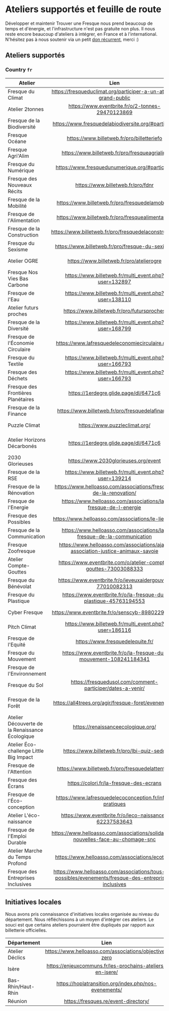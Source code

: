 # Ateliers supportés et feuille de route

Développer et maintenir Trouver une Fresque nous prend beaucoup de temps et d'énergie, et l'infrastructure n'est pas gratuite non plus. Il nous reste encore beaucoup d'ateliers à intégrer, en France et à l'international. N'hésitez pas à nous soutenir via un petit [don récurrent](https://fr.liberapay.com/trouver-une-fresque/), merci :)

## Ateliers supportés

### Country `fr`

| Atelier       | Lien           | Source | Supporté  |
| ------------- |:-------------:| :-----:| :-----:|
| Fresque du Climat | https://fresqueduclimat.org/participer-a-un-atelier-grand-public | Scraping fdc | OK |
| Atelier 2tonnes | https://www.eventbrite.fr/o/2-tonnes-29470123869 | Scraping Eventbrite | OK |
| Fresque de la Biodiversité | https://www.fresquedelabiodiversite.org/#participer | Scraping Billetweb | OK |
| Fresque Océane | https://www.billetweb.fr/pro/billetteriefo | Scraping Billetweb | OK |
| Fresque Agri'Alim | https://www.billetweb.fr/pro/fresqueagrialim | Scraping Billetweb | OK |
| Fresque du Numérique | https://www.fresquedunumerique.org/#participer | Scraping Billetweb | OK |
| Fresque des Nouveaux Récits | https://www.billetweb.fr/pro/fdnr | Scraping Billetweb | OK |
| Fresque de la Mobilité | https://www.billetweb.fr/pro/fresquedelamobilite | Scraping Billetweb | OK |
| Fresque de l'Alimentation | https://www.billetweb.fr/pro/fresquealimentation | Scraping Billetweb | OK |
| Fresque de la Construction | https://www.billetweb.fr/pro/fresquedelaconstruction | Scraping Billetweb | OK |
| Fresque du Sexisme | https://www.billetweb.fr/pro/fresque-du-sexisme | Scraping Billetweb | OK |
| Atelier OGRE | https://www.billetweb.fr/pro/atelierogre | Scraping Billetweb | OK |
| Fresque Nos Vies Bas Carbone | https://www.billetweb.fr/multi_event.php?user=132897 | Scraping Billetweb | OK |
| Fresque de l'Eau | https://www.billetweb.fr/multi_event.php?user=138110 | Scraping Billetweb | OK |
| Atelier futurs proches | https://www.billetweb.fr/pro/futursproches | Scraping Billetweb | OK |
| Fresque de la Diversité | https://www.billetweb.fr/multi_event.php?user=168799 | Scraping Billetweb | OK |
| Fresque de l'Économie Circulaire | https://www.lafresquedeleconomiecirculaire.com | Scaping site custom | OK |
| Fresque du Textile | https://www.billetweb.fr/multi_event.php?user=166793 | Scraping Billetweb | OK |
| Fresque des Déchets | https://www.billetweb.fr/multi_event.php?user=166793 | Scraping Billetweb | OK |
| Fresque des Frontières Planétaires | https://1erdegre.glide.page/dl/6471c6 | Scraping Glide Pages | OK |
| Fresque de la Finance | https://www.billetweb.fr/pro/fresquedelafinance | Scraping Billetweb | OK |
| Puzzle Climat | https://www.puzzleclimat.org/ | Scraping Billetweb | OK |
| Atelier Horizons Décarbonés | https://1erdegre.glide.page/dl/6471c6 | Scraping Glide Pages | OK |
| 2030 Glorieuses | https://www.2030glorieuses.org/event | API | OK |
| Fresque de la RSE | https://www.billetweb.fr/multi_event.php?user=139214 | Scraping Billetweb | OK |
| Fresque de la Rénovation | https://www.helloasso.com/associations/fresque-de-la-renovation/ | Scraping HelloAsso | OK |
| Fresque de l'Energie | https://www.helloasso.com/associations/la-fresque-de-l-energie | Scraping HelloAsso | OK |
| Fresque des Possibles | https://www.helloasso.com/associations/le-lieu-dit | Scraping HelloAsso | OK |
| Fresque de la Communication | https://www.helloasso.com/associations/la-fresque-de-la-communication | Scraping HelloAsso | OK |
| Fresque Zoofresque | https://www.helloasso.com/associations/ajas-association-justice-animaux-savoie | Scraping HelloAsso | OK |
| Atelier Compte-Gouttes | https://www.eventbrite.com/o/atelier-compte-gouttes-73003088333 | Scraping Eventbrite | OK |
| Fresque du Bénévolat | https://www.eventbrite.fr/o/jeveuxaidergouvfr-77010082313 | Scraping Eventbrite | OK |
| Fresque du Plastique | https://www.eventbrite.fr/o/la-fresque-du-plastique-45763194553 | Scraping Eventbrite | OK |
| Cyber Fresque | https://www.eventbrite.fr/o/senscyb-89802295343 | Scraping Eventbrite | OK |
| Pitch Climat | https://www.billetweb.fr/multi_event.php?user=186116 | Scraping Billetweb | Prévu, priorité 1 |
| Fresque de l'Equité | https://www.fresquedelequite.fr/ | Scraping custom | Prévu, priorité 1 |
| Fresque du Mouvement | https://www.eventbrite.fr/o/la-fresque-du-mouvement-108241184341 | Scraping Eventbrite | Prévu, priorité 1 |
| Fresque de l'Environnement | | API | Prévu, priorité 2 |
| Fresque du Sol | https://fresquedusol.com/comment-participer/dates-a-venir/ | Calendrier ICS | Prévu, priorité 2 |
| Fresque de la Forêt | https://all4trees.org/agir/fresque-foret/evenements | Scraping site custom | Prévu, priorité 2 |
| Atelier Découverte de la Renaissance Écologique | https://renaissanceecologique.org/ | Scraping site custom | Prévu, priorité 2 |
| Atelier Éco-challenge Little Big Impact | https://www.billetweb.fr/pro/lbi-quiz-sedd | Scraping Billetweb | Prévu, priorité 2 |
| Fresque de l'Attention | https://www.billetweb.fr/pro/fresquedelattention | Scraping Billetweb | Prévu, priorité 2 |
| Fresque des Écrans | https://colori.fr/la-fresque-des-ecrans | Scraping custom | Prévu, priorité 2 |
| Fresque de l'Éco-conception | https://www.lafresquedelecoconception.fr/infos-pratiques | Scraping site custom | Prévu, priorité 2 |
| Atelier L'éco-naissance | https://www.eventbrite.fr/o/leco-naissance-62237583643 | Scraping Eventbrite | En réflexion |
| Fresque de l'Emploi Durable | https://www.helloasso.com/associations/solidarites-nouvelles-face-au-chomage-snc | Scraping HelloAsso | En réflexion |
| Atelier Marche du Temps Profond | https://www.helloasso.com/associations/ecotopia | Scraping HelloAsso | En réflexion |
| Fresque des Entreprises Inclusives | https://www.helloasso.com/associations/tous-tes-possibles/evenements/fresque-des-entreprises-inclusives| Scraping HelloAsso | En réflexion |

## Initiatives locales

Nous avons pris connaissance d'initiatives locales organisée au niveau du département. Nous réfléchissons à un moyen d'intégrer ces ateliers. Le souci est que certains ateliers pourraient être dupliqués par rapport aux billetterie officielles.

| Département       | Lien           | Source | Supporté  |
| ------------- |:-------------:| :-----:| :-----:|
| Atelier Déclics | https://www.helloasso.com/associations/objective-zero | Scraping HelloAsso | Non |
| Isère | https://enjeuxcommuns.fr/les-prochains-ateliers-en-isere/ | Airtable | Non |
| Bas-Rhin/Haut-Rhin | https://hoplatransition.org/index.php/nos-evenements/ | Custom | Non |
| Réunion | https://fresques.re/event-directory/ | Custom | Non |
